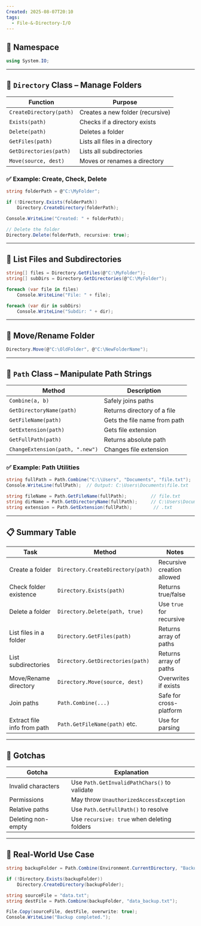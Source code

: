 ```yaml
---
Created: 2025-08-07T20:10
tags:
  - File-&-Directory-I/O
---
```

## 🔧 Namespace

```C#
using System.IO;
```

---

## 📁 `Directory` Class – Manage Folders

|Function|Purpose|
|---|---|
|`CreateDirectory(path)`|Creates a new folder (recursive)|
|`Exists(path)`|Checks if a directory exists|
|`Delete(path)`|Deletes a folder|
|`GetFiles(path)`|Lists all files in a directory|
|`GetDirectories(path)`|Lists all subdirectories|
|`Move(source, dest)`|Moves or renames a directory|

### ✅ Example: Create, Check, Delete

```C#
string folderPath = @"C:\MyFolder";

if (!Directory.Exists(folderPath))
    Directory.CreateDirectory(folderPath);

Console.WriteLine("Created: " + folderPath);

// Delete the folder
Directory.Delete(folderPath, recursive: true);
```

---

## 📁 List Files and Subdirectories

```C#
string[] files = Directory.GetFiles(@"C:\MyFolder");
string[] subDirs = Directory.GetDirectories(@"C:\MyFolder");

foreach (var file in files)
    Console.WriteLine("File: " + file);

foreach (var dir in subDirs)
    Console.WriteLine("Subdir: " + dir);
```

---

## 📁 Move/Rename Folder

```C#
Directory.Move(@"C:\OldFolder", @"C:\NewFolderName");
```

---

## 📁 `Path` Class – Manipulate Path Strings

|Method|Description|
|---|---|
|`Combine(a, b)`|Safely joins paths|
|`GetDirectoryName(path)`|Returns directory of a file|
|`GetFileName(path)`|Gets the file name from path|
|`GetExtension(path)`|Gets file extension|
|`GetFullPath(path)`|Returns absolute path|
|`ChangeExtension(path, ".new")`|Changes file extension|

### ✅ Example: Path Utilities

```C#
string fullPath = Path.Combine("C:\\Users", "Documents", "file.txt");
Console.WriteLine(fullPath);  // Output: C:\Users\Documents\file.txt

string fileName = Path.GetFileName(fullPath);         // file.txt
string dirName = Path.GetDirectoryName(fullPath);     // C:\Users\Documents
string extension = Path.GetExtension(fullPath);        // .txt
```

---

## 📋 Summary Table

|Task|Method|Notes|
|---|---|---|
|Create a folder|`Directory.CreateDirectory(path)`|Recursive creation allowed|
|Check folder existence|`Directory.Exists(path)`|Returns true/false|
|Delete a folder|`Directory.Delete(path, true)`|Use `true` for recursive|
|List files in a folder|`Directory.GetFiles(path)`|Returns array of paths|
|List subdirectories|`Directory.GetDirectories(path)`|Returns array of paths|
|Move/Rename directory|`Directory.Move(source, dest)`|Overwrites if exists|
|Join paths|`Path.Combine(...)`|Safe for cross-platform|
|Extract file info from path|`Path.GetFileName(path)` etc.|Use for parsing|

---

## 🔐 Gotchas

|Gotcha|Explanation|
|---|---|
|Invalid characters|Use `Path.GetInvalidPathChars()` to validate|
|Permissions|May throw `UnauthorizedAccessException`|
|Relative paths|Use `Path.GetFullPath()` to resolve|
|Deleting non-empty|Use `recursive: true` when deleting folders|

---

## 🧠 Real-World Use Case

```C#
string backupFolder = Path.Combine(Environment.CurrentDirectory, "Backup");

if (!Directory.Exists(backupFolder))
    Directory.CreateDirectory(backupFolder);

string sourceFile = "data.txt";
string destFile = Path.Combine(backupFolder, "data_backup.txt");

File.Copy(sourceFile, destFile, overwrite: true);
Console.WriteLine("Backup completed.");
```